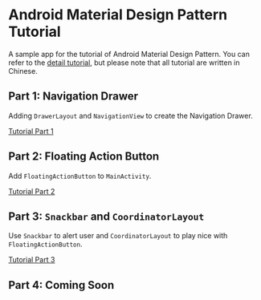 # Android Material Design Pattern Tutorial

A sample app for the tutorial of Android Material Design Pattern. You can refer to the 
[detail tutorial](http://blog.30sparks.com/material-design-patterns-tutorial/?utm_source=github&utm_medium=web&utm_campaign=material), but please note that
all tutorial are written in Chinese.

## Part 1: Navigation Drawer

Adding `DrawerLayout` and `NavigationView` to create the Navigation Drawer.

[Tutorial Part 1](http://blog.30sparks.com/material-design-1-navigation-drawer/?utm_source=github&utm_medium=web&utm_campaign=material)

## Part 2: Floating Action Button

Add `FloatingActionButton` to `MainActivity`.

[Tutorial Part 2](http://blog.30sparks.com/material-design-2-floating-action-button/?utm_source=github&utm_medium=web&utm_campaign=material)

## Part 3: `Snackbar` and `CoordinatorLayout`

Use `Snackbar` to alert user and `CoordinatorLayout` to play nice with `FloatingActionButton`.

[Tutorial Part 3](http://blog.30sparks.com/material-design-3-snackbar-coordinatorlayout/?utm_source=github&utm_medium=web&utm_campaign=material)

## Part 4: Coming Soon

